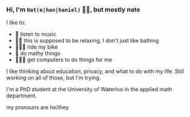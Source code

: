 ### Hi, I'm `Nat(e|han|haniel)` 👋🏻, but mostly nate

I like to:
 - 🎵 listen to music
 - 🛀🏻 this is supposed to be relaxing, I don't just like bathing
 - 🚵🏻‍♀️ ride my bike
 - 🧮 do mathy things
 - 👩🏼‍💻 get computers to do things for me

I like thinking about education, privacy, and what to do with my life. Still working on all of those, but I'm trying.

I'm a PhD student at the University of Waterloo in the applied math department.

my pronouns are he/they
